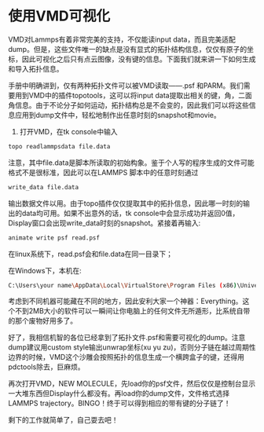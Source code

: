 # 使用VMD可视化


VMD对Lammps有着非常完美的支持，不仅能读input data，而且完美适配dump。但是，这些文件唯一的缺点是没有显式的拓扑结构信息，仅仅有原子的坐标，因此可视化之后只有点云图像，没有键的信息。下面我们就来讲一下如何生成和导入拓扑信息。

手册中明确讲到，仅有两种拓扑文件可以被VMD读取——.psf 和PARM。我们需要用到VMD中的插件topotools，这可以将input data提取出相关的键，角，二面角信息。由于不论分子如何运动，拓扑结构总是不会变的，因此我们可以将这些信息应用到dump文件中，轻松地制作出任意时刻的snapshot和movie。

1. 打开VMD，在tk console中输入

```bash
topo readlammpsdata file.data
```

注意，其中file.data是脚本所读取的初始构象。鉴于个人写的程序生成的文件可能格式不是很标准，因此可以在LAMMPS 脚本中的任意时刻通过

```bash
write_data file.data
```
输出数据文件以用。由于topo插件仅仅提取其中的拓扑信息，因此哪一时刻的输出的data均可用。如果不出意外的话，tk console中会显示成功并返回0值，Display窗口会出现write_data时刻的snapshot。紧接着再输入:

```bash
animate write psf read.psf
```

在linux系统下，read.psf会和file.data在同一目录下；

在Windows下，本机在:

```bash
C:\Users\your name\AppData\Local\VirtualStore\Program Files (x86)\University of Illinois\VMD
```

考虑到不同机器可能藏在不同的地方，因此安利大家一个神器：Everything。这个不到2MB大小的软件可以一瞬间让你电脑上的任何文件无所遁形，比系统自带的那个废物好用多了。

好了，我相信机智的各位已经拿到了拓扑文件.psf和需要可视化的dump。注意dump建议用custom style输出unwrap坐标(xu yu zu)，否则分子链在越过周期性边界的时候，VMD这个沙雕会按照拓扑的信息生成一个横跨盒子的键，还得用pdctools除去，巨麻烦。

再次打开VMD，NEW MOLECULE，先load你的psf文件，然后仅仅是控制台显示一大堆东西但Display什么都没有。再load你的dump文件，文件格式选择LAMMPS trajectory。BINGO！终于可以得到相应的带有键的分子链了！

剩下的工作就简单了，自己耍去吧！



